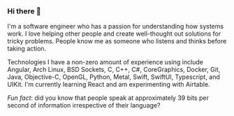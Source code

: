 ### Hi there 👋

I'm a software engineer who has a passion for understanding how systems work. I love helping other people and create well-thought out solutions for tricky problems. People know me as someone who listens and thinks before taking action.

Technologies I have a non-zero amount of experience using include Angular, Arch Linux, BSD Sockets, C, C++, C#, CoreGraphics, Docker, Git, Java, Objective-C, OpenGL, Python, Metal, Swift, SwiftUI, Typescript, and UIKit. I'm currently learning React and am experimenting with Airtable.

*Fun fact*: did you know that people speak at approximately 39 bits per second of information irrespective of their language?
